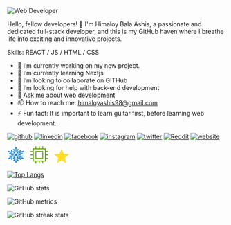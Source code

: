 
![Web Developer]([https://media.licdn.com/dms/image/D5616AQFjFTzrL2nC4Q/profile-displaybackgroundimage-shrink_350_1400/0/1689014324515?e=1695254400&v=beta&t=HSI0jPZkvZQFGp4XezyUfJFV2tymZOKKE0sA13gIooE](https://media.licdn.com/dms/image/D5616AQFNH-ex_agVrg/profile-displaybackgroundimage-shrink_350_1400/0/1690427966210?e=1695859200&v=beta&t=h7_LjxedYz848W72_UNUlgTy7Vds_LYaQUvE3WBibxM))

Hello, fellow developers! 👋 I'm Himaloy Bala Ashis, a passionate and dedicated full-stack developer, and this is my GitHub haven where I breathe life into exciting and innovative projects.

Skills: REACT / JS / HTML / CSS

- 🔭 I’m currently working on my new project. 
- 🌱 I’m currently learning Nextjs 
- 👯 I’m looking to collaborate on GITHub 
- 🤔 I’m looking for help with back-end development 
- 💬 Ask me about web development 
- 📫 How to reach me: himaloyashis98@gmail.com 
- ⚡ Fun fact: It is important to learn guitar first, before learning web development. 


[<img src='https://cdn.jsdelivr.net/npm/simple-icons@3.0.1/icons/github.svg' alt='github' height='40'>](https://github.com/HimaloyAshis)  [<img src='https://cdn.jsdelivr.net/npm/simple-icons@3.0.1/icons/linkedin.svg' alt='linkedin' height='40'>](https://www.linkedin.com/in/himaloy-bala-ashis-2b9a66245//)  [<img src='https://cdn.jsdelivr.net/npm/simple-icons@3.0.1/icons/facebook.svg' alt='facebook' height='40'>](https://www.facebook.com/himaloyashis)  [<img src='https://cdn.jsdelivr.net/npm/simple-icons@3.0.1/icons/instagram.svg' alt='instagram' height='40'>](https://www.instagram.com/himaloyashis/)  [<img src='https://cdn.jsdelivr.net/npm/simple-icons@3.0.1/icons/twitter.svg' alt='twitter' height='40'>](https://twitter.com/AshisBa007)  [<img src='https://cdn.jsdelivr.net/npm/simple-icons@3.0.1/icons/reddit.svg' alt='Reddit' height='40'>](https://www.reddit.com/user/Ashis-Bala)  [<img src='https://cdn.jsdelivr.net/npm/simple-icons@3.0.1/icons/icloud.svg' alt='website' height='40'>](https://portfolio-c63e1.web.app/)  

<a href='https://archiveprogram.github.com/'><img src='https://raw.githubusercontent.com/acervenky/animated-github-badges/master/assets/acbadge.gif' width='40' height='40'></a> <a href='https://docs.github.com/en/developers'><img src='https://raw.githubusercontent.com/acervenky/animated-github-badges/master/assets/devbadge.gif' width='40' height='40'></a> <a href='https://stars.github.com/'><img src='https://raw.githubusercontent.com/acervenky/animated-github-badges/master/assets/starbadge.gif' width='35' height='35'></a> 

[![Top Langs](https://github-readme-stats.vercel.app/api/top-langs/?username=HimaloyAshis)](https://github.com/anuraghazra/github-readme-stats)

![GitHub stats](https://github-readme-stats.vercel.app/api?username=HimaloyAshis&show_icons=true&count_private=true)  

![GitHub metrics](https://metrics.lecoq.io/HimaloyAshis)  

![GitHub streak stats](https://streak-stats.demolab.com/?user=HimaloyAshis)  

